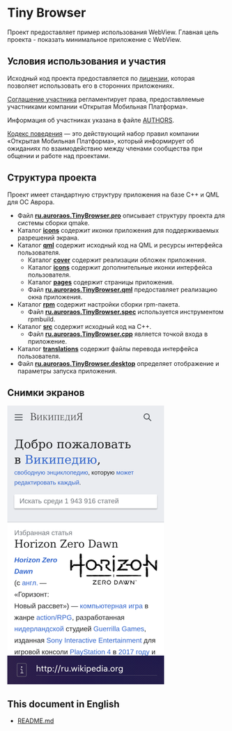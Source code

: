 # Tiny Browser

Проект предоставляет пример использования WebView.
Главная цель проекта - показать минимальное приложение с WebView.

## Условия использования и участия

Исходный код проекта предоставляется по [лицензии](LICENSE.BSD-3-Clause.md),
которая позволяет использовать его в сторонних приложениях.

[Соглашение участника](CONTRIBUTING.md) регламентирует права,
предоставляемые участниками компании «Открытая Мобильная Платформа».

Информация об участниках указана в файле [AUTHORS](AUTHORS.md).

[Кодекс поведения](CODE_OF_CONDUCT.md) — это действующий набор правил
компании «Открытая Мобильная Платформа»,
который информирует об ожиданиях по взаимодействию между членами сообщества при общении и работе над проектами.

## Структура проекта

Проект имеет стандартную структуру приложения на базе C++ и QML для ОС Аврора.

* Файл **[ru.auroraos.TinyBrowser.pro](ru.auroraos.TinyBrowser.pro)** описывает структуру проекта для системы сборки qmake.
* Каталог **[icons](icons)** содержит иконки приложения для поддерживаемых разрешений экрана.
* Каталог **[qml](qml)** содержит исходный код на QML и ресурсы интерфейса пользователя.
    * Каталог **[cover](qml/cover)** содержит реализации обложек приложения.
    * Каталог **[icons](qml/icons)** содержит дополнительные иконки интерфейса пользователя.
    * Каталог **[pages](qml/pages)** содержит страницы приложения.
  * Файл **[ru.auroraos.TinyBrowser.qml](qml/ru.auroraos.TinyBrowser.qml)** предоставляет реализацию окна приложения.
* Каталог **[rpm](rpm)** содержит настройки сборки rpm-пакета.
  * Файл **[ru.auroraos.TinyBrowser.spec](rpm/ru.auroraos.TinyBrowser.spec)** используется инструментом rpmbuild.
* Каталог **[src](src)** содержит исходный код на C++.
  * Файл **[ru.auroraos.TinyBrowser.cpp](src/ru.auroraos.TinyBrowser.cpp)** является точкой входа в приложение.
* Каталог **[translations](translations)** содержит файлы перевода интерфейса пользователя.
* Файл **[ru.auroraos.TinyBrowser.desktop](ru.auroraos.TinyBrowser.desktop)** определяет отображение и параметры запуска приложения.
  
## Снимки экранов

![screenshots](screenshots/screenshots.png)

## This document in English

- [README.md](README.md)
